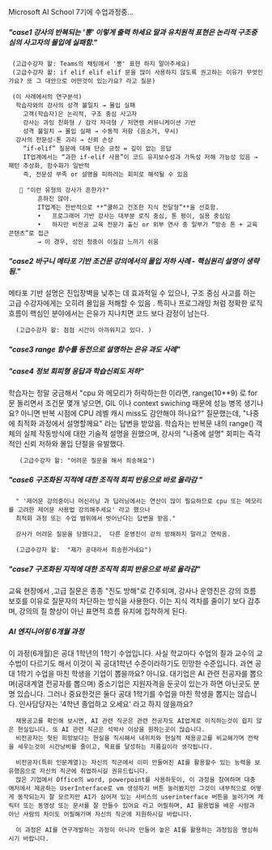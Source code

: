 Microsoft AI School 7기에 수업과정중...

<h5> "case1 강사의 반복되는 '뽕' 이렇게 출력 하세요 말과 유치원적 표현은 논리적 구조중심의 사고자의 몰입에 실패함." </h5>

     (고급수강자 왈: Teams의 채팅에서 '뽕' 표현 하지 말아주세요)
     (고급수강자 왈: if elif elif elif 문을 많이 사용하지 않도록 권고하는 이유가 무엇인가요? 또 그 대안으로 어떤것이 있는가요? 라고 질문)

     (이 사례에서의 연구분석)
      학습자와의 강사의 성격 불일치 → 몰입 실패
      	고객(학습자)은 논리적, 구조 중심 사고자
      	강사는 과잉 친화형 / 감각 자극형 / 저연령 커뮤니케이션 기반
      	성격 불일치 → 몰입 실패 → 수동적 저항 (음소거, 무시)
      강사의 전문성-톤 괴리 → 신뢰 손상
      	“if-elif” 질문에 대해 단순 긍정 = 깊이 없는 응답
      	IT업계에서는 “과한 if-elif 사용”이 코드 유지보수성과 가독성 저해 가능성 있음 → 패턴 추상화, 함수화가 일반적
      	즉, 전문성 부족 or 설명을 피하려는 회피로 해석될 수 있음

       🤖 "이런 유형의 강사가 흔한가?"
            흔하진 않아.
            IT업계는 전반적으로 **“쿨하고 건조한 지식 전달형”**을 선호함.
            •	프로그래머 기반 강사는 대부분 로직 중심, 톤 평이, 실용 중심임
            •	하지만 비전공 교육 전문가 출신 or 외부 연사 중 일부가 “방송 톤 + 교육 콘텐츠”로 접근
            → 이 경우, 성인 청중이 이질감 느끼기 쉬움


<h5> "case2 바구니 메타포 기반 조건문 강의에서의 몰입 저하 사례 - 핵심원리 설명이 생략됨." </h5>
      메타포 기반 설명은 진입장벽을 낮추는 데 효과적일 수 있으나, 구조 중심 사고를 하는 고급 수강자에게는 오히려 몰입을 저해할 수 있음 .
      특히나 프로그래밍 처럼 정확한 로직 흐름이 핵심인 분야에서는 은유가 지나치면 코드 보다 감정이 남는다. 
      
      (고급수강자 왈: 점점 시간이 아까워지고 있다. )

<h5> "case3 range 함수를 동전으로 설명하는 은유 과도 사례" </h5>
<h5> "case4 정보 회피형 응답과 학습신뢰도 저하" </h5>
      학습자는 정말 궁금해서 "cpu 와 메모리가 허락하는한 이라면, range(10**9) 로 for 문 돌리면서 조건문 몇개 넣으면, GIL 이나 context swiching 때문에 성능 병목 생기나요? 아니면 반복 시점에 CPU 레벨 캐시 miss도 감안해야 하나요?" 질문했는데, "나중에 최적화 과정에서 설명할께요" 라는 답변을 받았음.
         학습자는 반복문 내의 range() 객체의 실제 작동방식에 대한 기술적 설명을 원했으며,
         강사의 "나중에 설명" 회피는 즉각적인 신뢰 저하와 몰입 단절을 유발했다.

       (고급수강자 왈: "어려운 질문을 해서 죄송해요")
 
<h5> "case6 구조화된 지적에 대한 조직적 회피 반응으로 바로 올라감 " </h5>

      " '제어문 강의중이니 머신러닝 과 딥러닝에서는 연산이 많이 필요하므로 cpu 또는 메모리를 고려한 제어문 사용법 강의해주세요' 라고 했으나
      최적화 과정 또는 수업 범위에서 벗어난다는 답변을 받음."
      
      강사가 어려운 질문을 당했다고,  다른 운영진이 강의 방해하지 말라고 연락옴.
      
      (고급수강자 왈:  "제가 공대라서 죄송한거네요")
      
<h5> "case7 구조화된 지적에 대한 조직적 회피 반응으로 바로 올라감"</h5>
     교육 현장에서 ,고급 질문은 종종 "진도 방해"로 간주되며, 강사나 운영진은 강의 흐름 보호를 이유로 질문자의 차단하는 방식을 사용한다.
     이는 지식 격차를 줄이기 보다 감추며, 강의의 질 향상이 아닌 표면적 흐름 유지에 집착하게 된다.

<h5> AI 엔지니어링 6개월 과정 </h5>
      이 과정(6개월)은 공대 1학년의 1학기 수업입니다.
      사실 학교마다 수업의 질과 교수의 교수법이 다르기도 해서 이것이 꼭 공대1학년 수준이라하기도 민망한 수준입니다.
      과연 공대 1학기 수업을 마친 학생을 기업이 뽑을까요? 아니요.
      대기업은 AI 관련 전공자를 뽑으며(공대계열 전공자를 뽑으며) 중소기업은 지원자격을 둔곳이 있는가 하면 아닌곳도 분명 있습니다.
      그러나 중요한것은 둘다 공대 1학기를 수업을 마친 학생을 뽑지는 않습니다. 인사담당자는 '4학년 졸업하고 오세요' 라고 하지 않을까요?

      채용공고를 확인해 보시면, AI 관련 직군은 관련 전공자도 AI업계로 이직하는것이 쉽지 않은 현실입니다. 또 AI 관련 직군은 석박사 이상을 원하는곳이 많습니다.
      비전공자는 헛된 희망보다는 현실을 직시해서 내위치와 현실적 채용공고를 비교해가며 전략을 세우는것이 시간낭비를 줄이고, 목표를 달성하는 지름길이라 생각됩니다.

      비전공자(특히 인문계열)는 자신의 직군에서 이미 만들어진 AI를 활용할수 있는 능력을 보유했음으로 자신의 직군에 취업하시길 권유드립니다.
      많은 기업에서 Office의 word, powerpoint를 사용하듯이, 이 과정을 참여하며 대충 애저에서 제공하는 UserInterface로 vm 생성하기 버튼 눌러봤지만 그것이 내부적으로 어떻게 동작되는지 잘 모르지만 AI가 심어져 있는 서비스의 userinterface 버튼을 눌러가며 캐릭터 또는 동영상 또는 문서를 잘 만들수 있어요 라고 어필하며, AI 활용법을 배운 사람과 아닌 사람의 차이도 어필해가며 자신의 직군에 지원하시길 바랍니다.

      이 과정은 AI를 연구개발하는 과정이 아니라 만들어 놓은 AI를 활용하는 과정임음 명심하시기 바랍니다.
      
      


      
      
